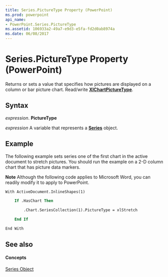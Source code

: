 ```yaml
---
title: Series.PictureType Property (PowerPoint)
ms.prod: powerpoint
api_name:
- PowerPoint.Series.PictureType
ms.assetid: 106933a2-49a7-e9d3-e5fa-fd2d0ab8974a
ms.date: 06/08/2017
---
```



# Series.PictureType Property (PowerPoint)

Returns or sets a value that specifies how pictures are displayed on a column or bar picture chart. Read/write  **[XlChartPictureType](PowerPoint.XlChartPictureType.md)**.


## Syntax

 _expression_. **PictureType**

 _expression_ A variable that represents a **[Series](PowerPoint.Series.md)** object.


## Example

The following example sets series one of the first chart in the active document to stretch pictures. You should run the example on a 2-D column chart that has picture data markers.




 **Note**  Although the following code applies to Microsoft Word, you can readily modify it to apply to PowerPoint.




```vb
With ActiveDocument.InlineShapes(1)

    If .HasChart Then

        .Chart.SeriesCollection(1).PictureType = xlStretch

    End If

End With
```


## See also


#### Concepts


[Series Object](PowerPoint.Series.md)

